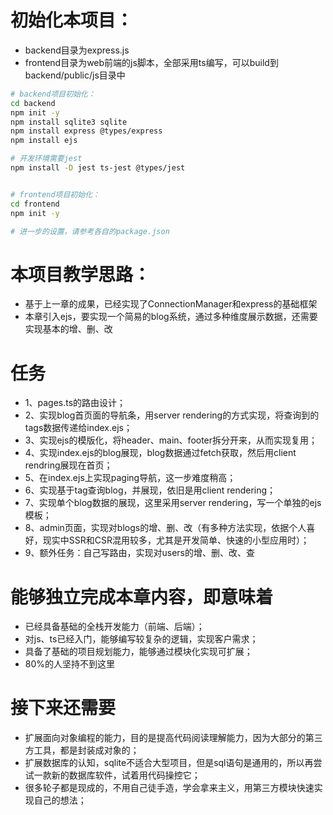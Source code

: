 # 初始化本项目：
- backend目录为express.js
- frontend目录为web前端的js脚本，全部采用ts编写，可以build到backend/public/js目录中

```bash
# backend项目初始化：
cd backend
npm init -y
npm install sqlite3 sqlite
npm install express @types/express 
npm install ejs

# 开发环境需要jest
npm install -D jest ts-jest @types/jest


# frontend项目初始化：
cd frontend
npm init -y

# 进一步的设置，请参考各自的package.json
```

# 本项目教学思路：
- 基于上一章的成果，已经实现了ConnectionManager和express的基础框架
- 本章引入ejs，要实现一个简易的blog系统，通过多种维度展示数据，还需要实现基本的增、删、改

# 任务
- 1、pages.ts的路由设计；
- 2、实现blog首页面的导航条，用server rendering的方式实现，将查询到的tags数据传递给index.ejs；
- 3、实现ejs的模版化，将header、main、footer拆分开来，从而实现复用；
- 4、实现index.ejs的blog展现，blog数据通过fetch获取，然后用client rendring展现在首页；
- 5、在index.ejs上实现paging导航，这一步难度稍高；
- 6、实现基于tag查询blog，并展现，依旧是用client rendering；
- 7、实现单个blog数据的展现，这里采用server rendering，写一个单独的ejs模板；
- 8、admin页面，实现对blogs的增、删、改（有多种方法实现，依据个人喜好，现实中SSR和CSR混用较多，尤其是开发简单、快速的小型应用时）；
- 9、额外任务：自己写路由，实现对users的增、删、改、查


# 能够独立完成本章内容，即意味着
- 已经具备基础的全栈开发能力（前端、后端）；
- 对js、ts已经入门，能够编写较复杂的逻辑，实现客户需求；
- 具备了基础的项目规划能力，能够通过模块化实现可扩展；
- 80%的人坚持不到这里


# 接下来还需要
- 扩展面向对象编程的能力，目的是提高代码阅读理解能力，因为大部分的第三方工具，都是封装成对象的；
- 扩展数据库的认知，sqlite不适合大型项目，但是sql语句是通用的，所以再尝试一款新的数据库软件，试着用代码操控它；
- 很多轮子都是现成的，不用自己徒手造，学会拿来主义，用第三方模块快速实现自己的想法；